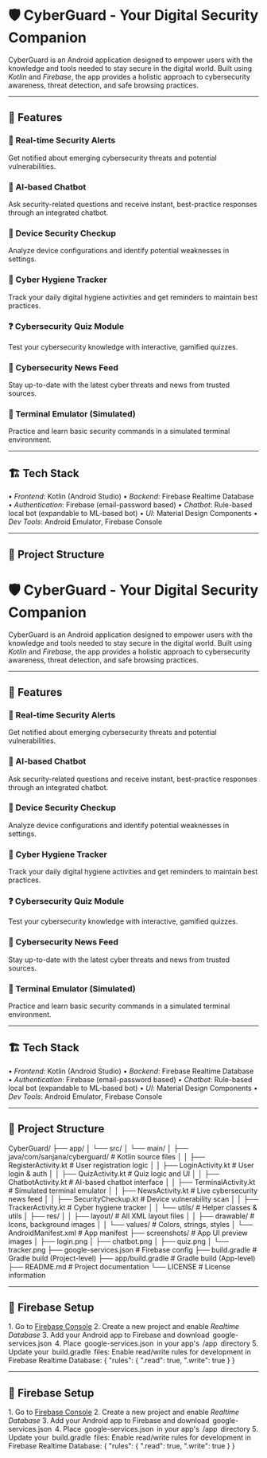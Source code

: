# 🛡️ CyberGuard - Your Digital Security Companion

CyberGuard is an Android application designed to empower users with the knowledge and tools needed to stay secure in the digital world. Built using *Kotlin* and *Firebase*, the app provides a holistic approach to cybersecurity awareness, threat detection, and safe browsing practices.

---

## 🚀 Features

### 🔔 Real-time Security Alerts
Get notified about emerging cybersecurity threats and potential vulnerabilities.

### 🤖 AI-based Chatbot
Ask security-related questions and receive instant, best-practice responses through an integrated chatbot.

### 📱 Device Security Checkup
Analyze device configurations and identify potential weaknesses in settings.

### 🧼 Cyber Hygiene Tracker
Track your daily digital hygiene activities and get reminders to maintain best practices.

### ❓ Cybersecurity Quiz Module
Test your cybersecurity knowledge with interactive, gamified quizzes.

### 📰 Cybersecurity News Feed
Stay up-to-date with the latest cyber threats and news from trusted sources.

### 💬 Terminal Emulator (Simulated)
Practice and learn basic security commands in a simulated terminal environment.

---

## 🏗️ Tech Stack

•⁠  ⁠*Frontend*: Kotlin (Android Studio)
•⁠  ⁠*Backend*: Firebase Realtime Database
•⁠  ⁠*Authentication*: Firebase (email-password based)
•⁠  ⁠*Chatbot*: Rule-based local bot (expandable to ML-based bot)
•⁠  ⁠*UI*: Material Design Components
•⁠  ⁠*Dev Tools*: Android Emulator, Firebase Console

---

## 📁 Project Structure

# 🛡️ CyberGuard - Your Digital Security Companion

CyberGuard is an Android application designed to empower users with the knowledge and tools needed to stay secure in the digital world. Built using *Kotlin* and *Firebase*, the app provides a holistic approach to cybersecurity awareness, threat detection, and safe browsing practices.

---

## 🚀 Features

### 🔔 Real-time Security Alerts
Get notified about emerging cybersecurity threats and potential vulnerabilities.

### 🤖 AI-based Chatbot
Ask security-related questions and receive instant, best-practice responses through an integrated chatbot.

### 📱 Device Security Checkup
Analyze device configurations and identify potential weaknesses in settings.

### 🧼 Cyber Hygiene Tracker
Track your daily digital hygiene activities and get reminders to maintain best practices.

### ❓ Cybersecurity Quiz Module
Test your cybersecurity knowledge with interactive, gamified quizzes.

### 📰 Cybersecurity News Feed
Stay up-to-date with the latest cyber threats and news from trusted sources.

### 💬 Terminal Emulator (Simulated)
Practice and learn basic security commands in a simulated terminal environment.

---

## 🏗️ Tech Stack

•⁠  ⁠*Frontend*: Kotlin (Android Studio)
•⁠  ⁠*Backend*: Firebase Realtime Database
•⁠  ⁠*Authentication*: Firebase (email-password based)
•⁠  ⁠*Chatbot*: Rule-based local bot (expandable to ML-based bot)
•⁠  ⁠*UI*: Material Design Components
•⁠  ⁠*Dev Tools*: Android Emulator, Firebase Console

---

## 📁 Project Structure

CyberGuard/
├── app/
│   └── src/
│       └── main/
│           ├── java/com/sanjana/cyberguard/      # Kotlin source files
│           │   ├── RegisterActivity.kt           # User registration logic
│           │   ├── LoginActivity.kt              # User login & auth
│           │   ├── QuizActivity.kt               # Quiz logic and UI
│           │   ├── ChatbotActivity.kt            # AI-based chatbot interface
│           │   ├── TerminalActivity.kt           # Simulated terminal emulator
│           │   ├── NewsActivity.kt               # Live cybersecurity news feed
│           │   ├── SecurityCheckup.kt            # Device vulnerability scan
│           │   ├── TrackerActivity.kt            # Cyber hygiene tracker
│           │   └── utils/                         # Helper classes & utils
│           ├── res/
│           │   ├── layout/                        # All XML layout files
│           │   ├── drawable/                      # Icons, background images
│           │   └── values/                        # Colors, strings, styles
│           └── AndroidManifest.xml               # App manifest
├── screenshots/                                   # App UI preview images
│   ├── login.png
│   ├── chatbot.png
│   ├── quiz.png
│   └── tracker.png
├── google-services.json                           # Firebase config
├── build.gradle                                   # Gradle build (Project-level)
├── app/build.gradle                               # Gradle build (App-level)
├── README.md                                      # Project documentation
└── LICENSE                                        # License information




---

## 🔧 Firebase Setup

1.⁠ ⁠Go to [Firebase Console](https://console.firebase.google.com/)
2.⁠ ⁠Create a new project and enable *Realtime Database*
3.⁠ ⁠Add your Android app to Firebase and download ⁠ google-services.json ⁠
4.⁠ ⁠Place ⁠ google-services.json ⁠ in your app's ⁠ /app ⁠ directory
5.⁠ ⁠Update your ⁠ build.gradle ⁠ files:
Enable read/write rules for development in Firebase Realtime Database:
{
  "rules": {
    ".read": true,
    ".write": true
  }
}



---

## 🔧 Firebase Setup

1.⁠ ⁠Go to [Firebase Console](https://console.firebase.google.com/)
2.⁠ ⁠Create a new project and enable *Realtime Database*
3.⁠ ⁠Add your Android app to Firebase and download ⁠ google-services.json ⁠
4.⁠ ⁠Place ⁠ google-services.json ⁠ in your app's ⁠ /app ⁠ directory
5.⁠ ⁠Update your ⁠ build.gradle ⁠ files:
Enable read/write rules for development in Firebase Realtime Database:
{
  "rules": {
    ".read": true,
    ".write": true
  }
}
